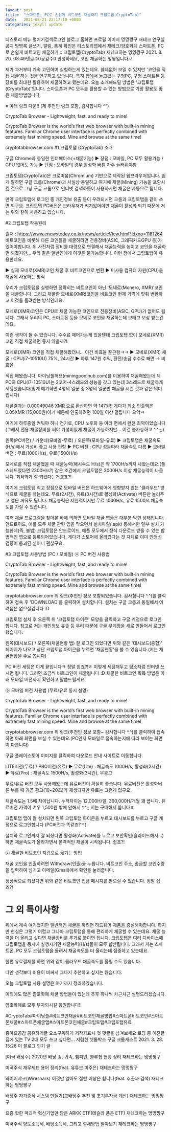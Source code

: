 ```yaml
---
layout: post
title:  "스마트폰, PC로 손쉽게 비트코인 채굴하기 크립토탭(CryptoTab)"
date:   2021-08-21 22:17:10 +0800
categories: jekyll update
---
```

티스토리 메뉴 펼치기검색로그인
블로그 홈화면
프로필 이미지
멍멍짱구 재테크 연구실
공지
방명록
글쓰기, 알림, 통계 확인은 티스토리앱에서
재테크/암호화폐
스마트폰, PC로 손쉽게 비트코인 채굴하기 :: 크립토탭(CryptoTab)
재테크하는 멍멍짱구
2021. 8. 20. 03:49댓글수0공감수0
안녕하세요, 코인 채굴하는 멍짱입니다~!


제가 과거부터 계속 고민하며 실험하는게 있는데요.
쓸데없어 보일 수 있지만 '코인을 직접 채굴'하는 것을 연구하고 있습니다. 특히 집에서 놀고있는 구형PC, 구형 스마트폰 등 장비를 최대한 활용하여 채굴하려고 했는데요.
오늘 소개해드릴 방법은 '크립토탭(CryptoTab)'입니다.
스마트폰과 PC 모두를 활용할 수 있는 방법으로 가장 활용도 좋은 채굴방법입니다.

※ 아래 링크 다운!! (제 추천인 링크 포함, 감사합니다 ^^)

 
CryptoTab Browser - Lightweight, fast, and ready to mine!

CryptoTab Browser is the world’s first web browser with built-in mining features. Familiar Chrome user interface is perfectly combined with extremely fast mining speed. Mine and browse at the same time!

cryptotabbrowser.com
#1 크립토탭 (CryptoTab) 소개


구글 Chrome과 동일한 인터페이스(+채굴기능)
▶ 장점 : 모바일, PC 모두 활용가능 / GPU 없어도 가능
▶ 단점 : 모바일의 경우 활성화 버튼 자주 눌러줘야함

크립토탭(CryptoTab)은 크로미움(Chromium) 기반으로 제작된 웹브라우저입니다.
쉽게 말하면 구글 크롬(Chrome)과 사실상 동일하고 여기에 채굴(Mining) 기능을 포함시킨 것으로 그냥 구글 크롬으로 인터넷 검색하듯이 사용하시면 채굴은 자동으로 됩니다.


만약 크립토탭에 로그인 중 개인정보 유출 등이 우려되시면 크롬과 크립토탭을 같이 쓰면 되구요.
크립토탭 PC버전은 브라우저가 켜져있어야만 채굴이 활성화 되기 때문에 저는 위와 같이 사용하고 있습니다.


 

#2 크립토탭 작동원리

출처 :&nbsp;https://www.enewstoday.co.kr/news/articleView.html?idxno=1181264
비트코인을 비롯해 다른 코인들을 채굴하려면 전용장비(ASIC, 그래픽카드GPU 등)가 있어야합니다.
위 사진처럼 장비를 대량으로 연결해서 채굴능력을 높이고 코인을 채굴하면 되겠지만... 우리 같은 일반인에게 이것은 불가능합니다. 이런 점에서 크립토탭이 유용한데요.



▶ 실제 모네로(XMR)코인 채굴 후 비트코인으로 변환
▶ 미사용 컴퓨터 자원(CPU)을 채굴에 사용하는 방식

우리가 크립토탭을 실행하면 정확히는 비트코인이 아닌 '모네로(Monero, XMR)'코인을 채굴합니다. 그리고 채굴한 모네로(XMR)코인을 비트코인 현재 가격에 맞춰 변환하고 이것을 돌려받는 방식인데요.

모네로(XMR)코인은 CPU로 채굴 가능한 코인으로 전용장비(ASIC, GPU)가 없어도 됩니다. 그래서 우리의 PC, 스마트폰 등을 모네로 코인을 채굴하는데 보태고 보상 받는건데요.

이런 생각이 들 수 있습니다. 수수료 떼어가는게 있을텐데 크립토탭 없이 모네로(XMR) 코인 직접 채굴하면 좋지 않을까?!




모네로(XMR) 코인을 직접 채굴해봤더니... 이건 비효율 끝판왕ㅋㅋ
▶ 모네로(XMR) 채굴 : CPU(i7-10510U) 75%, 24시간
▶ 하루 147원 수익, 환전/송금 수수료 빼면 → 비효율

직접 해봤습니다. 마이닝풀허브(miningpoolhub.com)를 이용하여 채굴해봤는데 제 PC의 CPU(i7-10510U)는 2코어-4스레드의 성능을 갖고 있는데 3스레드로 채굴하게 세팅했습니다(쉽게 얘기하면 4명의 일꾼 중 3명의 일꾼만 채굴을 시킨 것과 같은 의미입니다)

채굴결과는 0.00049046 XMR 으로 환산하면 약 147원!!
게다가 최소 인출액은 0.05XMR (15,000원)이기 때문에 인출하려면 100일 이상 걸립니다 으악ㅋ

여기에 하루종일 켜둬야 하니 전기료, CPU 노후화 등 여러 면에서 완전 최악이었습니다(그래서 전용 채굴장비를 써야 가성비있게 채굴이 가능하지만... 이건 불가능하고 ^.^;;;)





왼쪽(PC버전) / 가운데(모바일-무료) / 오른쪽(모바일-유료)
▶ 크립토탭은 채굴속도(H/s)에서 가성비 좋고 사용 편함
▶ PC 버전 : CPU 성능따라 채굴속도 다름
▶ 모바일 버전 : 무료(1000H/s), 유료(1500H/s)

모네로를 직접 채굴했을 때 채굴능력(해시속도 H/s)은 약 1700H/s까지 나왔는데요.(풀스레드였다면 2300H/s?)
같은 조건에서 크립토탭은 3000H/s 이상 채굴능력이 나옵니다. 최적화가 잘 되었다는거겠죠?!

여기에 크립토탭 최고 장점으로 모바일 버전은 하드웨어에 영향받지 않는 '클라우드' 방식으로 채굴을 하는데요.
무료(2시간), 유료(3시간)로 활성화(Activate) 버튼만 눌러주고 앱은 꺼둬도 됩니다. 채굴능력은 제한적이지만 무료 1000H/s, 유료 1500/s 채굴속도를 가질 수 있습니다.

여러 채굴 프로그램을 찾아본 바에 의하면 모바일 채굴 앱들은 대부분 막힌 상태입니다. 안드로이드, 애플 모두 채굴 관련 앱을 막으면서 설치파일(.apk) 통해서만 일부 설치 가능한데(즉, 불법) 크립토탭은 안드로이드, 애플 모두에서 정식 다운로드 받을 수 있는 합법적인 앱으로 등록되어있습니다. 게다가 스토어에 올라갔다는 것 자체로 이미 안정성 검증이 통과된 셈이니 괜찮구요.


 

#3 크립토탭 사용방법 (PC / 모바일)
ⓐ PC 버전 사용법
 
CryptoTab Browser - Lightweight, fast, and ready to mine!

CryptoTab Browser is the world’s first web browser with built-in mining features. Familiar Chrome user interface is perfectly combined with extremely fast mining speed. Mine and browse at the same time!

cryptotabbrowser.com
위 링크(추천인 정보 포함되었습니다. 감사합니다 ^.^)를 클릭하여 접속 후 'DOWNLOAD'를 클릭하여 설치합니다. 설치는 구글 크롬과 동일해서 어려움은 없으실겁니다 :D




크립토탭 설치 후 오른쪽 위 '크립토탭 아이콘' 모양을 클릭하고 구글 계정으로 로그인 합니다. 참고로 저는 개인정보 유출 등 우려 때문에 구글 부계정을 새로 만들어서 로그인 했습니다.




왼쪽(대시보드) / 오른쪽(채굴현황 탭)
잘 로그인 되었다면 위와 같은 '대시보드(종합)' 페이지가 나오고 상단 크립토탭 아이콘을 누르면 '채굴현황'을 볼 수 있습니다.(저는 채굴현황을 주로 봅니다)

PC 버전 세팅은 이게 끝입니다ㅋ 정말 쉽죠?!ㅎ
이렇게 세팅해두고 평소처럼 인터넷 쓰시면 됩니다. 그러면 조금씩 비트코인이 채굴됩니다 :D 채굴한 비트코인 획득 방법은 아래 모바일 버전까지 확인하고 말씀드릴게요.


 

ⓑ 모바일 버전 사용법 (무료/유료 동시 설명)
 
CryptoTab Browser - Lightweight, fast, and ready to mine!

CryptoTab Browser is the world’s first web browser with built-in mining features. Familiar Chrome user interface is perfectly combined with extremely fast mining speed. Mine and browse at the same time!

cryptotabbrowser.com
위 링크(추천인 정보 포함~ 감사합니다 ^.^)를 클릭하여 접속하면 아래 화면을 보실 수 있는데요.(PC인지 모바일로 접속하는지에 따라 보이는 화면이 다릅니다)



구글 플레이스토어 이미지를 클릭하여 다운로드 안내 사이트로 이동합니다.






LITE버전(무료) / PRO버전(유료)
▶ 무료(Lite) : 채굴속도 1000H/s, 활성화(2시간)
▶ 유료(Pro) : 채굴속도 1500H/s, 활성화(3시간), 무광고

무료/유료 버전 모두 사용해봤는데 유료버전이 확실히 좋습니다. 무료버전은 활성화버튼 누를 때 가끔 광고(10~20초)가 재생되지만 유료는 그런게 없구요.

채굴속도는 1.5배 차이납니다. 누적차이는 12,000H/일, 360,000H/개월 꽤 큽니다. 유료버전 가격이 겨우 1,500원 밖에 안해서 ^.^;; 저는 구매해서 씁니다ㅎ





크립토탭 앱이 잘 설치되면 왼쪽 크립토탭 아이콘을 누르고 대시보드를 누르고 구글 계정으로 로그인합니다
(PC버전과 똑같죠?ㅋ)





설치와 로그인까지 잘 되셨다면 활성화(Activate)를 누르고
보안확인(슬라이드해서...)하면 채굴속도가 올라가면서 본격적인 채굴이 시작됩니다. 쉽죠?!


 

ⓒ 채굴한 비트코인 지갑으로 옮기는 방법



채굴 코인을 인출하려면 Withdraw(인출)을 누릅니다.
비트코인 주소, 송금할 코인수량을 입력하여 넘기고 이메일(Gmail)에서 확인을 눌러줍니다.



정상적으로 되셨다면 위와 같은 비트코인 입금 메시지를 받으실 수 있습니다. 정말 쉽죠?!


# 그 외 특이사항


위에서 계속 얘기했지만 일반적인 채굴을 하려면 하드웨어 제품을 증설해야합니다. 하지만 현실은 그렇기 어렵고 그나마 크립토탭을 통해 편리하게 채굴할 수 있는데요. 채굴 능력을 더 올리고 싶다면 채굴장비를 추가로 붙이면 됩니다. 크립토탭은 여러 디바이스에 크립토탭을 동시에 실행시키면 채굴능력(H/s)들이 모두 합산됩니다. 그래서 저는 스마트폰, PC 모두 크립토탭을 돌려서 채굴속도를 더 올리는데 집중하고 있는데요.


한편 유료결제를 하면 위와 같이 클라우드 채굴속도를 올릴 수도 있습니다.

다만 생각보다 비용이 비싸서 그다지 추천하고 싶지는 않습니다.

오늘 크립토탭 사용 설명은 여기까지 정리하겠습니다.

이외에도 많은 암호화폐 채굴 방법들이 있는데 추후 하나씩 차근차근 설명드리겠습니다.

암호화폐로 모두 부자되시길 응원합니다!!

#CryptoTab#마이닝풀#비트코인채굴#비트코인채굴방법#스마트폰비트코인#스마트폰채굴#스마트폰채굴앱#스마트폰코인채굴#크립토탭#크립토탭유료

좋아요공감
공유하기글 요소구독하기
저작자표시
첫 댓글을 남겨보세요
로딩 중
이전글
집에 있는 TV 2대 모두 쓰고 싶다면... 저렴한 셋톱박스 구글 크롬캐스트
2021. 3. 28. 15:26
이 블로그 인기 글

[미국 배당주] 2020년 배당 킹, 귀족, 챔피언, 블루칩 현황 정리
재테크하는 멍멍짱구

미국주식 재무제표 용어 정리(feat. 유튜브 미주은)
재테크하는 멍멍짱구

와이어샤크(Wireshark) 이것만 알아도 절반 이상은 합니다(feat. 추출과 검색)
재테크하는 멍멍짱구

배당주 자가증식 시스템 만들기(고배당주 추천 및 초기투자금 계산)
재테크하는 멍멍짱구

요즘 핫한 파괴적 혁신기업만 담은 ARKK ETF(테슬라 품은 ETF)
재테크하는 멍멍짱구

미국주식 양도소득세, 배당소득세, 그리고 절세방법 알아보기
재테크하는 멍멍짱구